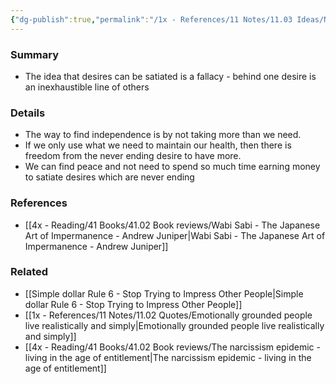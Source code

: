```yaml
---
{"dg-publish":true,"permalink":"/1x - References/11 Notes/11.03 Ideas/Not be a slave to idea that our desires can be satiated/","title":"Not be a slave to idea that our desires can be satiated","noteIcon":"","created":"2022-11-27T23:16:21.000+03:00","updated":"2024-02-14T20:18:26.521+03:00"}
---
```



### Summary
- The idea that desires can be satiated is a fallacy - behind one desire is an inexhaustible line of others

### Details
- The way to find independence is by not taking more than we need.
- If we only use what we need to maintain our health, then there is freedom from the never ending desire to have more.
- We can find peace and not need to spend so much time earning money to satiate desires which are never ending

### References
- [[4x - Reading/41 Books/41.02 Book reviews/Wabi Sabi - The Japanese Art of Impermanence - Andrew Juniper\|Wabi Sabi - The Japanese Art of Impermanence - Andrew Juniper]]

### Related
- [[Simple dollar Rule 6 - Stop Trying to Impress Other People\|Simple dollar Rule 6 - Stop Trying to Impress Other People]]
- [[1x - References/11 Notes/11.02 Quotes/Emotionally grounded people live realistically and simply\|Emotionally grounded people live realistically and simply]]
- [[4x - Reading/41 Books/41.02 Book reviews/The narcissism epidemic - living in the age of entitlement\|The narcissism epidemic - living in the age of entitlement]]
